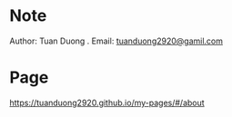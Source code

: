 # Note
Author: Tuan Duong .
Email: tuanduong2920@gamil.com


# Page

https://tuanduong2920.github.io/my-pages/#/about
